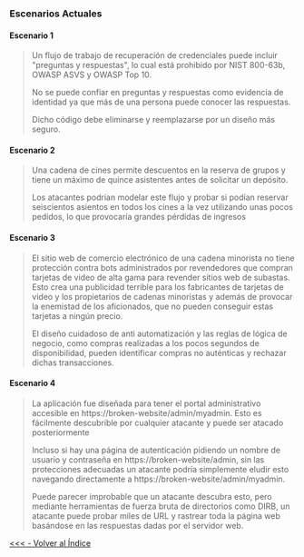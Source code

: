  




### Escenarios Actuales



#### Escenario 1

> Un flujo de trabajo de recuperación de credenciales puede incluir  "preguntas y respuestas", lo cual está prohibido por NIST 800-63b, OWASP ASVS y OWASP Top 10. 
>
> No se puede confiar en preguntas y respuestas como evidencia de identidad ya que más de una persona puede conocer las  respuestas. 
>
> Dicho código debe eliminarse y reemplazarse por un diseño  más seguro.



#### Escenario 2

> Una cadena de cines permite descuentos en la reserva de grupos y tiene un máximo de quince asistentes antes de solicitar un depósito. 
>
> Los  atacantes podrían modelar este flujo y probar si podían reservar seiscientos asientos en todos los cines a la vez utilizando unas pocos pedidos, lo que provocaría grandes pérdidas de ingresos



#### Escenario 3

> El sitio web de comercio electrónico de una cadena minorista no tiene protección contra bots administrados por revendedores que compran tarjetas de video de alta gama para revender sitios web de subastas.  Esto crea una publicidad terrible para los fabricantes de tarjetas de video y los propietarios de cadenas minoristas y además de provocar la enemistad de los aficionados, que no pueden conseguir estas tarjetas a ningún precio.
>
> El diseño cuidadoso de anti automatización y las reglas de lógica de negocio, como compras realizadas a los pocos segundos de disponibilidad, pueden identificar compras no auténticas y rechazar dichas  transacciones.	



#### Escenario 4

> La aplicación fue diseñada para tener el portal administrativo accesible en https://broken-website/admin/myadmin. Esto es fácilmente descubrible por cualquier atacante y puede ser atacado posteriormente
>
> Incluso si hay una página de autenticación pidiendo un nombre de usuario y contraseña en https://broken-website/admin, sin las protecciones adecuadas un atacante podría simplemente eludir esto navegando directamente a https://broken-website/admin/myadmin.  
>
> Puede parecer improbable que un atacante descubra esto, pero mediante herramientas de fuerza bruta de directorios como DIRB, un atacante puede probar miles de URL y rastrear toda la página web basándose en las respuestas dadas por el servidor web.  
  
    
    




[<<< - Volver al Índice](/README.md)